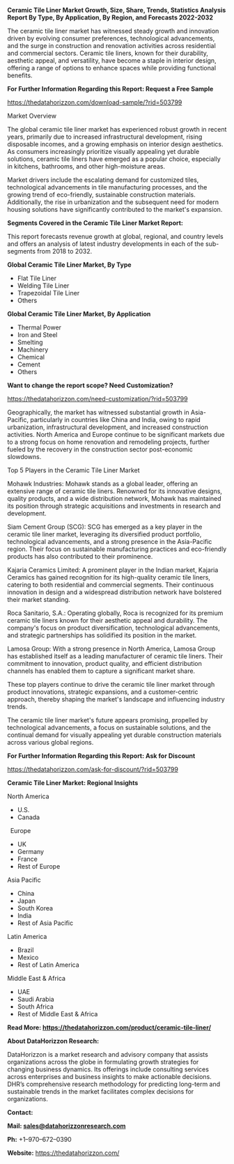 ﻿**Ceramic Tile Liner  Market Growth, Size, Share, Trends, Statistics Analysis Report By Type, By Application, By Region, and Forecasts 2022-2032**

The ceramic tile liner market has witnessed steady growth and innovation driven by evolving consumer preferences, technological advancements, and the surge in construction and renovation activities across residential and commercial sectors. Ceramic tile liners, known for their durability, aesthetic appeal, and versatility, have become a staple in interior design, offering a range of options to enhance spaces while providing functional benefits. 

**For Further Information Regarding this Report: Request a Free Sample**	

<https://thedatahorizzon.com/download-sample/?rid=503799> 

Market Overview

The global ceramic tile liner market has experienced robust growth in recent years, primarily due to increased infrastructural development, rising disposable incomes, and a growing emphasis on interior design aesthetics. As consumers increasingly prioritize visually appealing yet durable solutions, ceramic tile liners have emerged as a popular choice, especially in kitchens, bathrooms, and other high-moisture areas.

Market drivers include the escalating demand for customized tiles, technological advancements in tile manufacturing processes, and the growing trend of eco-friendly, sustainable construction materials. Additionally, the rise in urbanization and the subsequent need for modern housing solutions have significantly contributed to the market's expansion. 

**Segments Covered in the Ceramic Tile Liner Market Report:** 

This report forecasts revenue growth at global, regional, and country levels and offers an analysis of latest industry developments in each of the sub-segments from 2018 to 2032.

**Global Ceramic Tile Liner Market, By Type**

- Flat Tile Liner
- Welding Tile Liner
- Trapezoidal Tile Liner
- Others

**Global Ceramic Tile Liner Market, By Application**

- Thermal Power
- Iron and Steel
- Smelting
- Machinery
- Chemical
- Cement
- Others

**Want to change the report scope? Need Customization?**

<https://thedatahorizzon.com/need-customization/?rid=503799> 

Geographically, the market has witnessed substantial growth in Asia-Pacific, particularly in countries like China and India, owing to rapid urbanization, infrastructural development, and increased construction activities. North America and Europe continue to be significant markets due to a strong focus on home renovation and remodeling projects, further fueled by the recovery in the construction sector post-economic slowdowns.

Top 5 Players in the Ceramic Tile Liner Market

Mohawk Industries: Mohawk stands as a global leader, offering an extensive range of ceramic tile liners. Renowned for its innovative designs, quality products, and a wide distribution network, Mohawk has maintained its position through strategic acquisitions and investments in research and development.

Siam Cement Group (SCG): SCG has emerged as a key player in the ceramic tile liner market, leveraging its diversified product portfolio, technological advancements, and a strong presence in the Asia-Pacific region. Their focus on sustainable manufacturing practices and eco-friendly products has also contributed to their prominence.

Kajaria Ceramics Limited: A prominent player in the Indian market, Kajaria Ceramics has gained recognition for its high-quality ceramic tile liners, catering to both residential and commercial segments. Their continuous innovation in design and a widespread distribution network have bolstered their market standing.

Roca Sanitario, S.A.: Operating globally, Roca is recognized for its premium ceramic tile liners known for their aesthetic appeal and durability. The company's focus on product diversification, technological advancements, and strategic partnerships has solidified its position in the market.

Lamosa Group: With a strong presence in North America, Lamosa Group has established itself as a leading manufacturer of ceramic tile liners. Their commitment to innovation, product quality, and efficient distribution channels has enabled them to capture a significant market share.

These top players continue to drive the ceramic tile liner market through product innovations, strategic expansions, and a customer-centric approach, thereby shaping the market's landscape and influencing industry trends.

The ceramic tile liner market's future appears promising, propelled by technological advancements, a focus on sustainable solutions, and the continual demand for visually appealing yet durable construction materials across various global regions.

**For Further Information Regarding this Report: Ask for Discount**	

<https://thedatahorizzon.com/ask-for-discount/?rid=503799> 

**Ceramic Tile Liner Market: Regional Insights**

North America

- U.S.
- Canada

` `Europe

- UK
- Germany
- France
- Rest of Europe

Asia Pacific

- China
- Japan
- South Korea
- India
- Rest of Asia Pacific

Latin America

- Brazil
- Mexico
- Rest of Latin America

Middle East & Africa

- UAE
- Saudi Arabia
- South Africa
- Rest of Middle East & Africa

**Read More: <https://thedatahorizzon.com/product/ceramic-tile-liner/>** 

**About DataHorizzon Research:**

DataHorizzon is a market research and advisory company that assists organizations across the globe in formulating growth strategies for changing business dynamics. Its offerings include consulting services across enterprises and business insights to make actionable decisions. DHR’s comprehensive research methodology for predicting long-term and sustainable trends in the market facilitates complex decisions for organizations.

**Contact:**

**Mail: <sales@datahorizzonresearch.com>**

**Ph:** +1–970–672–0390

**Website:** <https://thedatahorizzon.com/>

